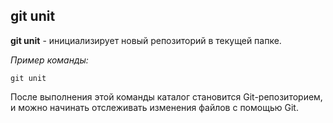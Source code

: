 ## git unit

**git unit** - инициализирует новый репозиторий в текущей папке.

*Пример команды:*
```bash=
git unit
```

После выполнения этой команды каталог становится Git-репозиторием, и можно начинать отслеживать изменения файлов с помощью Git.